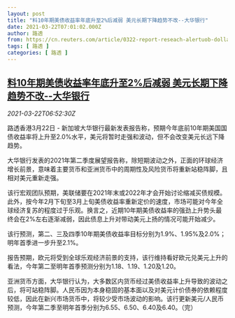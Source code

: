 ```yaml
---
layout: post
title: "料10年期美债收益率年底升至2%后减弱 美元长期下降趋势不改--大华银行"
date: 2021-03-22T07:01:02.000Z
author: 路透
from: https://cn.reuters.com/article/0322-report-reseach-alertuob-dollar-idCNKBS2BE0M4
tags: [ 路透 ]
categories: [ 路透 ]
---
```

<!--1616396462000-->
[料10年期美债收益率年底升至2%后减弱 美元长期下降趋势不改--大华银行](https://cn.reuters.com/article/0322-report-reseach-alertuob-dollar-idCNKBS2BE0M4)
------

<div>
<div><i>2021-03-22T06:52:30Z</i></div><p>路透香港3月22日 - 新加坡大华银行最新发表报告称，预期今年底前10年期美国国债收益率将上升至2.0%水平，美元将暂时走强和波动，但不会改变美元长远下降趋势。</p><p>大华银行发表的2021年第二季度展望报告称，除短期波动之外，正面的环球经济增长前景，意味着主要货币和亚洲货币中的周期性及风险货币将重新站稳阵脚，且相对美元重新走强。</p><p>该行宏观团队预期，美联储要在2021年末或2022年才会开始讨论缩减买债规模。此外，按今年2月下旬至3月上旬美债收益率重新定价的速度，市场可能对今年全球经济复苏的程度过于乐观。换言之，近期10年期美债收益率的强劲上升势头最终会在2%左右逐渐减弱，因此债息上升对带动美元上扬的情况可能开始减少。</p><p>该行预测，第二、三及四季10年期美债收益率目标分别为1.9%、1.95%及2.0%；明年首季进一步升至2.1%。</p><p>报告预期，欧元将受到全球乐观经济前景的支持，该行维持看好欧元兑美元上升的看法，今年第二至明年首季预测分别为1.18、1.19、1.20及1.20。</p><p>亚洲货币方面，大华银行认为，大多数区内货币经过美债收益率上升导致的波动之后，将可站稳阵脚。人民币因为本身稳固的基本面以及对美元计价债券的依赖程度较低，因此在新兴市场货币中，将较少受市场波动的影响。该行更新美元/人民币预测，今年第二季至明年首季分别为6.55、6.50、6.40及6.40。（完）</p>
</div>
